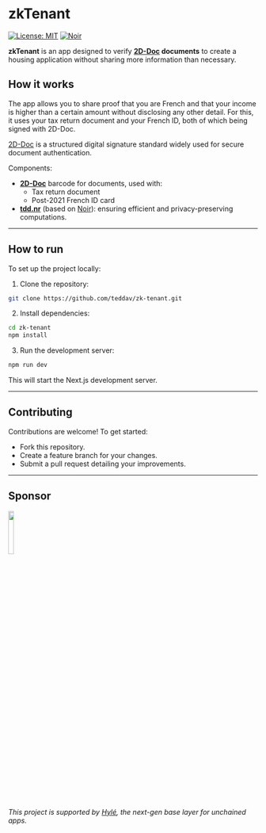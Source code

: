 # zkTenant

[![License: MIT](https://img.shields.io/badge/License-MIT-blue.svg)](./LICENSE)
[![Noir](https://img.shields.io/badge/Built%20With-Noir-blue)](https://noir-lang.org/)

**zkTenant** is an app designed to verify **[2D-Doc](https://ants.gouv.fr/nos-missions/les-solutions-numeriques/2d-doc) documents** to create a housing application without sharing more information than necessary.

## How it works

The app allows you to share proof that you are French and that your income is higher than a certain amount without disclosing any other detail. For this, it uses your tax return document and your French ID, both of which being signed with 2D-Doc.

[2D-Doc](https://ants.gouv.fr/nos-missions/les-solutions-numeriques/2d-doc) is a structured digital signature standard widely used for secure document authentication.

Components:

- **[2D-Doc](https://ants.gouv.fr/nos-missions/les-solutions-numeriques/2d-doc)** barcode for documents, used with:
    - Tax return document
    - Post-2021 French ID card
- **[tdd.nr](https://github.com/teddav/tdd.nr)** (based on [Noir](https://noir-lang.org/)): ensuring efficient and privacy-preserving computations.

---

## How to run

To set up the project locally:

1. Clone the repository:

```sh
git clone https://github.com/teddav/zk-tenant.git
```

2. Install dependencies:

```sh
cd zk-tenant
npm install
```

3. Run the development server:

```sh
npm run dev
```

This will start the Next.js development server.

---

## Contributing

Contributions are welcome! To get started:

- Fork this repository.
- Create a feature branch for your changes.
- Submit a pull request detailing your improvements.

---

## Sponsor
<p align="left">
  <a href="https://hyle.eu" target="_blank"> <img src="https://blog.hyle.eu/content/images/2024/10/Hyl-_widelogo_lightbg.png" width="15%", height="15%"/></a>
</p>

*This project is supported by [Hylé](https://hyle.eu), the next-gen base layer for unchained apps.*
